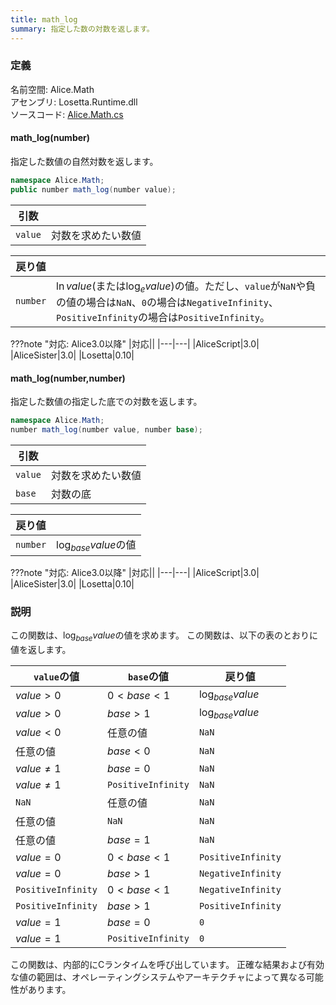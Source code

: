 ```yaml
---
title: math_log
summary: 指定した数の対数を返します。
---
```


### 定義
名前空間: Alice.Math<br/>
アセンブリ: Losetta.Runtime.dll<br/>
ソースコード: [Alice.Math.cs](https://github.com/WSOFT-Project/Losetta/blob/master/Losetta.Runtime/Alice.Math.cs)

#### math_log(number)

指定した数値の自然対数を返します。

```cs title="AliceScript"
namespace Alice.Math;
public number math_log(number value);
```

|引数| |
|-|-|
|`value`|対数を求めたい数値|

|戻り値| |
|-|-|
|`number`|$\ln{value}$(または$\log_e{value}$)の値。ただし、`value`が`NaN`や負の値の場合は`NaN`、`0`の場合は`NegativeInfinity`、`PositiveInfinity`の場合は`PositiveInfinity`。|

???note "対応: Alice3.0以降"
    |対応||
    |---|---|
    |AliceScript|3.0|
    |AliceSister|3.0|
    |Losetta|0.10|

#### math_log(number,number)

指定した数値の指定した底での対数を返します。

```cs title="AliceScript"
namespace Alice.Math;
number math_log(number value, number base);
```

|引数| |
|-|-|
|`value`|対数を求めたい数値|
|`base`|対数の底|

|戻り値| |
|-|-|
|`number`|$\log_{base}value$の値|

???note "対応: Alice3.0以降"
    |対応||
    |---|---|
    |AliceScript|3.0|
    |AliceSister|3.0|
    |Losetta|0.10|

### 説明
この関数は、$\log_{base} value$の値を求めます。
この関数は、以下の表のとおりに値を返します。

`value`の値|`base`の値|戻り値
---|---|---
$value > 0$|$0 < base < 1$|$\log_{base}value$
$value > 0$|$base > 1$|$\log_{base}value$
$value < 0$|任意の値|`NaN`
任意の値|$base < 0$|`NaN`
$value \not ={1}$|$base = 0$|`NaN`
$value \not ={1}$|`PositiveInfinity`|`NaN`
`NaN`|任意の値|`NaN`
任意の値|`NaN`|`NaN`
任意の値|$base = 1$|`NaN`
$value=0$|$0<base<1$|`PositiveInfinity`
$value=0$|$base>1$|`NegativeInfinity`
`PositiveInfinity`|$0<base<1$|`NegativeInfinity`
`PositiveInfinity`|$base>1$|`PositiveInfinity`
$value=1$|$base=0$|`0`
$value=1$|`PositiveInfinity`|`0`

この関数は、内部的にCランタイムを呼び出しています。
正確な結果および有効な値の範囲は、オペレーティングシステムやアーキテクチャによって異なる可能性があります。